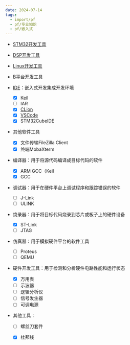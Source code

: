 ```yaml
---
date: 2024-07-14
tags:
  - import/pf
  - pf/专业知识
  - pf/嵌入式
---
```


- [STM32开发工具](../STM32/开发模式/STM32开发工具.md)
- [DSP开发工具](../../04项目日志/8100/DSP/DSP开发工具.md)
- [Linux开发工具](../Linux/Linux开发工具.md)
- [B平台开发工具](../../04项目日志/保护装置/T3平台/T3平台说明文档-开发工具使用.md)

- [IDE](../../01工具使用/编译原理/IDE.md)：嵌入式开发集成开发环境
    - [x] Keil
    - [ ] IAR
    - [x] [CLion](../../01工具使用/JetBrains/CLion.md)
    - [x] [VSCode](../../01工具使用/VSCode/VSCode.md) 
    - [x] STM32CubeIDE
- 其他软件工具
    - [x] 文件传输FileZilla Client
    - [x] 终端MobaXterm
- 编译器：用于将源代码编译成目标代码的软件
    - [x] ARM GCC（Keil
    - [x] GCC
- 调试器：用于在硬件平台上调试程序和跟踪错误的软件
    - [ ] J-Link
    - [ ] ULINK
- 烧录器：用于将目标代码烧录到芯片或板子上的硬件设备
    - [x] ST-Link
    - [ ] JTAG
- 仿真器：用于模拟硬件平台的软件工具
    - [ ] Proteus
    - [ ] QEMU
- 硬件开发工具：用于检测和分析硬件电路性能和运行状态
    - [x] 万用表
    - [ ] 示波器
    - [ ] 逻辑分析仪
    - [ ] 信号发生器
    - [ ] 可调电源
- 其他工具：
	- [ ] 螺丝刀套件
    - [x] 杜邦线


